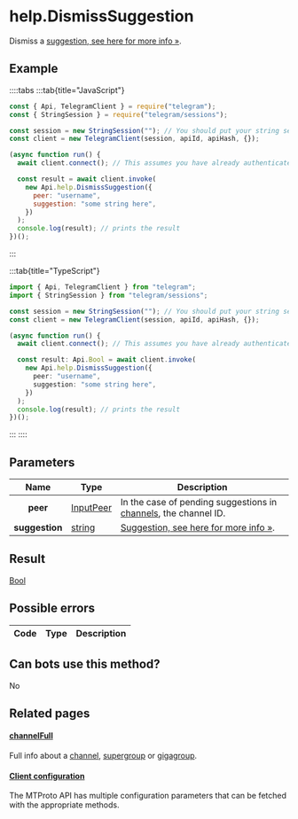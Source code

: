 # help.DismissSuggestion

Dismiss a [suggestion, see here for more info »](https://core.telegram.org/api/config#suggestions).

## Example

::::tabs
:::tab{title="JavaScript"}

```js
const { Api, TelegramClient } = require("telegram");
const { StringSession } = require("telegram/sessions");

const session = new StringSession(""); // You should put your string session here
const client = new TelegramClient(session, apiId, apiHash, {});

(async function run() {
  await client.connect(); // This assumes you have already authenticated with .start()

  const result = await client.invoke(
    new Api.help.DismissSuggestion({
      peer: "username",
      suggestion: "some string here",
    })
  );
  console.log(result); // prints the result
})();
```

:::

:::tab{title="TypeScript"}

```ts
import { Api, TelegramClient } from "telegram";
import { StringSession } from "telegram/sessions";

const session = new StringSession(""); // You should put your string session here
const client = new TelegramClient(session, apiId, apiHash, {});

(async function run() {
  await client.connect(); // This assumes you have already authenticated with .start()

  const result: Api.Bool = await client.invoke(
    new Api.help.DismissSuggestion({
      peer: "username",
      suggestion: "some string here",
    })
  );
  console.log(result); // prints the result
})();
```

:::
::::

## Parameters

|      Name      | Type                                                  | Description                                                                                                          |
| :------------: | ----------------------------------------------------- | -------------------------------------------------------------------------------------------------------------------- |
|    **peer**    | [InputPeer](https://core.telegram.org/type/InputPeer) | In the case of pending suggestions in [channels](https://core.telegram.org/constructor/channelFull), the channel ID. |
| **suggestion** | [string](https://core.telegram.org/type/string)       | [Suggestion, see here for more info »](https://core.telegram.org/api/config#suggestions).                            |

## Result

[Bool](https://core.telegram.org/type/Bool)

## Possible errors

| Code | Type | Description |
| :--: | ---- | ----------- |

## Can bots use this method?

No

## Related pages

#### [channelFull](https://core.telegram.org/constructor/channelFull)

Full info about a [channel](https://core.telegram.org/api/channel#channels), [supergroup](https://core.telegram.org/api/channel#supergroups) or [gigagroup](https://core.telegram.org/api/channel#gigagroups).

#### [Client configuration](https://core.telegram.org/api/config)

The MTProto API has multiple configuration parameters that can be fetched with the appropriate methods.

